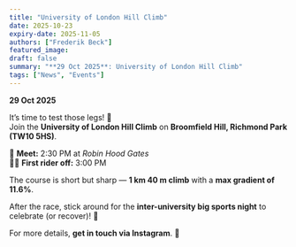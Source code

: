 ```yaml
---
title: "University of London Hill Climb"
date: 2025-10-23
expiry-date: 2025-11-05
authors: ["Frederik Beck"]
featured_image: 
draft: false
summary: "**29 Oct 2025**: University of London Hill Climb"
tags: ["News", "Events"]
---
```


**29 Oct 2025**

It’s time to test those legs! 💪  
Join the **University of London Hill Climb** on **Broomfield Hill, Richmond Park (TW10 5HS)**.  

📍 **Meet:** 2:30 PM at *Robin Hood Gates*  
🚴‍♂️ **First rider off:** 3:00 PM  

The course is short but sharp — **1 km 40 m climb** with a **max gradient of 11.6%**.  

After the race, stick around for the **inter-university big sports night** to celebrate (or recover)! 🎉  

For more details, **get in touch via Instagram**. 📲
